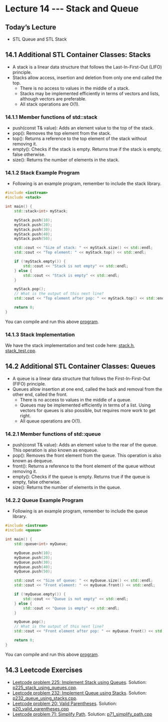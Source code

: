 # Lecture 14 --- Stack and Queue

## Today’s Lecture

- STL Queue and STL Stack

<!-- ## 14.0 Some Special Syntax

The following program demonstrates some special syntax about C++ constructors.

```cpp
#include <iostream>

// custom class definition
class MyClass {
public:
	// constructor
	MyClass() {
		std::cout << "Constructor called" << std::endl;
	}
    
	// destructor
	~MyClass() {
		std::cout << "Destructor called" << std::endl;
	}
};

int main() {
	MyClass();

	MyClass A;
	MyClass B;
	return 0;
}
```

What is the output of this program?

You can compile and run the [program](constructor.cpp).

## 14.1 Function Objects, a.k.a. Functors

- In addition to the basic mathematical operators + - * / < > , another operator we can overload for our C++
classes is the function call operator.
 Why do we want to do this? This allows instances or objects of our class, to be used like functions. It’s weird
but powerful.
- Here’s the basic syntax. Any specific number of arguments can be used.

```cpp
class my_class_name {
public:
	// ... normal class stuff ...
	my_return_type operator() ( /* my list of args */ );
};
```

- Compile and run this simple functor [example](functor.cpp).

## 14.2 Why are Functors Useful?

- One example is the default 3rd argument for std::sort. We know that by default STL’s sort routines will use
the less than comparison function for the type stored inside the container. How exactly do they do that?
- First let’s define another tiny helper function:

```cpp
bool float_less(float x, float y) {
	return x < y;
}
```

- And then let's define a vector called *my_data*:

```cpp
std::vector<float> my_data = {1.1, 2.2, 3.3, 4.4, 5.5};
```

- Remember how we can sort the *my_data* vector defined above using our own homemade comparison function for sorting:

```cpp
std::sort(my_data.begin(),my_data.end(),float_less);
```

If we don't specify a 3rd argument:

```cpp
std::sort(my_data.begin(),my_data.end());
```

This is what STL does by default:

```cpp
std::sort(my_data.begin(),my_data.end(),std::less<float>());
```

- What is std::less? It’s a templated class. Above we have called the default constructor to make an instance
of that class. Then, that instance/object can be used like it’s a function. Weird!

- How does it do that? std::less is a teeny tiny class that just contains the overloaded function call operator.

```
template <class T>
class less {
public:
	bool operator() (const T& x, const T& y) const {
		return x < y;
	}
};
```

- You can use this instance/object/functor as a function that expects exactly two arguments of type T (in this
example float) that returns a bool. That’s exactly what we need for std::sort! This ultimately does the
same thing as our tiny helper homemade compare function!

## 14.3 Another Functor Example

```cpp
#include <iostream>

// functor class
class MultiplyBy {
private:
	int factor;

public:
	// constructor
	MultiplyBy(int factor) : factor(factor) {}

	// overloaded function call operator
	int operator()(int x) const {
		return x * factor;
	}
};

int main() {
	// create an instance of the functor
	MultiplyBy multiplyByTwo(2);

	// use the functor as a function
	// surprising: the object itself can be used like it's a function.
	std::cout << "Result of multiplying 5 by 2: " << multiplyByTwo(5) << std::endl;

	return 0;
}
```

- You can compile and run this [example](multiply.cpp).
-->

## 14.1 Additional STL Container Classes: Stacks

<!--We’ve studied STL vectors, lists, maps, and sets. These data structures provide a wide range of flexibility in
terms of operations. One way to obtain computational efficiency is to consider a simplified set of operations or
functionality.-->
<!-- For example, with a hash table we give up the notion of a sorted table and gain in find, insert, & erase efficiency.-->

- A stack is a linear data structure that follows the Last-In-First-Out (LIFO) principle.
- Stacks allow access, insertion and deletion from only one end called the top.
  - There is no access to values in the middle of a stack.
  - Stacks may be implemented efficiently in terms of vectors and lists, although vectors are preferable.
  - All stack operations are O(1).

### 14.1.1 Member functions of std::stack

- push(const T& value): Adds an element value to the top of the stack.  
- pop(): Removes the top element from the stack.  
- top(): Returns a reference to the top element of the stack without removing it.  
- empty(): Checks if the stack is empty. Returns true if the stack is empty, false otherwise.  
- size(): Returns the number of elements in the stack.  

### 14.1.2 Stack Example Program

- Following is an example program, remember to include the stack library.

```cpp
#include <iostream>
#include <stack>

int main() {
	std::stack<int> myStack;

	myStack.push(10);
	myStack.push(20);
	myStack.push(30);
	myStack.push(40);
	myStack.push(50);

	std::cout << "Size of stack: " << myStack.size() << std::endl;
	std::cout << "Top element: " << myStack.top() << std::endl;

	if (!myStack.empty()) {
		std::cout << "Stack is not empty" << std::endl;
	} else {
		std::cout << "Stack is empty" << std::endl;
	}

	myStack.pop();
	// What is the output of this next line?
	std::cout << "Top element after pop: " << myStack.top() << std::endl;

	return 0;
}
```

You can compile and run this above [program](stack.cpp).

### 14.1.3 Stack Implementation

We have the stack implementation and test code here: [stack.h](stack.h), [stack_test.cpp](stack_test.cpp).

## 14.2 Additional STL Container Classes: Queues

- A queue is a linear data structure that follows the First-In-First-Out (FIFO) principle.
- Queues allow insertion at one end, called the back and removal from the other end, called the front.
  - There is no access to values in the middle of a queue.
  - Queues may be implemented efficiently in terms of a list. Using vectors for queues is also possible, but requires more work to get right.
  - All queue operations are O(1).

### 14.2.1 Member functions of std::queue

- push(const T& value): Adds an element value to the rear of the queue. This operation is also known as enqueue.  
- pop(): Removes the front element from the queue. This operation is also known as dequeue.  
- front(): Returns a reference to the front element of the queue without removing it.  
- empty(): Checks if the queue is empty. Returns true if the queue is empty, false otherwise.  
- size(): Returns the number of elements in the queue.  

### 14.2.2 Queue Example Program

- Following is an example program, remember to include the queue library.

```cpp
#include <iostream>
#include <queue>

int main() {
	std::queue<int> myQueue;

	myQueue.push(10);
	myQueue.push(20);
	myQueue.push(30);
	myQueue.push(40);
	myQueue.push(50);

	std::cout << "Size of queue: " << myQueue.size() << std::endl;
	std::cout << "Front element: " << myQueue.front() << std::endl;

	if (!myQueue.empty()) {
		std::cout << "Queue is not empty" << std::endl;
	} else {
		std::cout << "Queue is empty" << std::endl;
	}

	myQueue.pop();
	// What is the output of this next line?
	std::cout << "Front element after pop: " << myQueue.front() << std::endl;

	return 0;
}
```

You can compile and run this above [program](queue.cpp).

## 14.3 Leetcode Exercises

- [Leetcode problem 225: Implement Stack using Queues](https://leetcode.com/problems/implement-stack-using-queues/). Solution: [p225_stack_using_queues.cpp](../../leetcode/p225_stack_using_queues.cpp).
- [Leetcode problem 232: Implement Queue using Stacks](https://leetcode.com/problems/implement-queue-using-stacks/). Solution: [p232_queue_using_stacks.cpp](../../leetcode/p232_queue_using_stacks.cpp).
- [Leetcode problem 20: Valid Parentheses](https://leetcode.com/problems/valid-parentheses/). Solution: [p20_valid_parentheses.cpp](../../leetcode/p20_valid_parentheses.cpp)
- [Leetcode problem 71: Simplify Path](https://leetcode.com/problems/simplify-path/). Solution: [p71_simplify_path.cpp](../../leetcode/p71_simplify_path.cpp)
